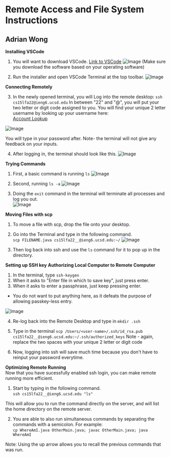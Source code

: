 # Remote Access and File System Instructions
## Adrian Wong

**Installing VSCode**

1. You will want to download VSCode.
[Link to VSCode](https://code.visualstudio.com/)
![Image](https://adrianwongg1.github.io/cse15l-lab-reports/CSE15L%20pictures/VSCode%20Website.png)
(Make sure you download the software based on your operating software)

2. Run the installer and open VSCode Terminal at the top toolbar.
![Image](https://adrianwongg1.github.io/cse15l-lab-reports/CSE15L%20pictures/Terminal.PNG)

**Connecting Remotely**

3. In the newly opened terminal, you will Log into the remote desktop:
`ssh cs15lfa22@ieng6.ucsd.edu`
In between "22" and "@", you will put your two letter or digit code assigned to you.
You will find your unique 2 letter username by looking up your username here:  
[Account Lookup](https://sdacs.ucsd.edu/~icc/index.php)

![Image](https://adrianwongg1.github.io/cse15l-lab-reports/CSE15L%20pictures/ssh.PNG)

You will type in your password after.
Note- the terminal will not give any feedback on your inputs.

4. After logging in, the terminal should look like this.
![Image](https://adrianwongg1.github.io/cse15l-lab-reports/CSE15L%20pictures/sshLogin.PNG)


**Trying Commands**

1. First, a basic command is running `ls`
![Image](https://adrianwongg1.github.io/cse15l-lab-reports/CSE15L%20pictures/ls.png)

2. Second, running `ls -a`
![Image](https://adrianwongg1.github.io/cse15l-lab-reports/CSE15L%20pictures/ls-a.PNG)

3. Doing the `exit` command in the terminal will terminate all processes and log you out.  
![Image](https://adrianwongg1.github.io/cse15l-lab-reports/CSE15L%20pictures/exit.png)

**Moving Files with scp**

1. To move a file with scp, drop the file onto your desktop.

2. Go into the Terminal and type in the following command.  
`scp FILENAME.java cs15lfa22__@ieng6.ucsd.edu:~/`
![Image](https://adrianwongg1.github.io/cse15l-lab-reports/CSE15L%20pictures/scp.PNG)

3. Then log back into ssh and use the `ls` command for it to pop up in the directory.

**Setting up SSH key**
**Authorizing Local Computer to Remote Computer**

1. In the terminal, type `ssh-keygen`
2. When it asks to "Enter file in which to save key", just press enter.
3. When it asks to enter a passphrase, just keep pressing enter.
- You do not want to put anything here, as it defeats the purpose of allowing passkey-less entry.

![Image](https://adrianwongg1.github.io/cse15l-lab-reports/CSE15L%20pictures/sshKeygen.png)

4. Re-log back into the Remote Desktop and type in `mkdir .ssh`
5. Type in the terminal `scp /Users/<user-name>/.ssh/id_rsa.pub cs15lfa22__@ieng6.ucsd.edu:~/.ssh/authorized_keys`
Note - again, replace the two spaces with your unique 2 letter or digit code

6. Now, logging into ssh will save much time because you don't have to reinput your password everytime.

**Optimizing Remote Running**  
Now that you have sucessfully enabled ssh login, you can make remote running more efficient.

1. Start by typing in the following command.  
`ssh cs15lfa22__@ieng6.ucsd.edu "ls"`

This will allow you to run the command directly on the server,
and will list the home directory on the remote server.

2. You are able to also run simultaneous commands by separating the 
commands with a semicolon.
For example:  
`cp WhereAmI.java OtherMain.java; javac OtherMain.java; java WhereAmI`

Note: Using the up arrow allows you to recall the previous commands that was run.




